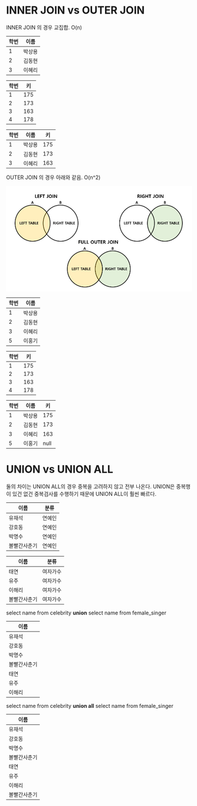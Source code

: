 # INNER JOIN vs OUTER JOIN

INNER JOIN 의 경우 교집합. O(n)

| 학번 | 이름   |
| ---- | ------ |
| 1    | 박상용 |
| 2    | 김동현 |
| 3    | 이혜리 |

| 학번 | 키   |
| ---- | ---- |
| 1    | 175  |
| 2    | 173  |
| 3    | 163  |
| 4    | 178  |

| 학번 | 이름   | 키   |
| ---- | ------ | ---- |
| 1    | 박상용 | 175  |
| 2    | 김동현 | 173  |
| 3    | 이혜리 | 163  |



OUTER JOIN 의 경우 아래와 같음. O(n^2)

![img](JOIN%20:%20UNION.assets/img.png)

| 학번 | 이름   |
| ---- | ------ |
| 1    | 박상용 |
| 2    | 김동현 |
| 3    | 이혜리 |
| 5    | 이홍기 |

| 학번 | 키   |
| ---- | ---- |
| 1    | 175  |
| 2    | 173  |
| 3    | 163  |
| 4    | 178  |

| 학번 | 이름   | 키   |
| ---- | ------ | ---- |
| 1    | 박상용 | 175  |
| 2    | 김동현 | 173  |
| 3    | 이혜리 | 163  |
| 5    | 이홍기 | null |

# UNION vs UNION ALL

둘의 차이는 UNION ALL의 경우 중복을 고려하지 않고 전부 나온다. UNION은 중복행이 있건 없건 중복검사를 수행하기 때문에 UNION ALL이 훨씬 빠르다.

| 이름         | 분류   |
| ------------ | ------ |
| 유재석       | 연예인 |
| 강호동       | 연예인 |
| 박명수       | 연예인 |
| 볼빨간사춘기 | 연예인 |

| 이름         | 분류     |
| ------------ | -------- |
| 태연         | 여자가수 |
| 유주         | 여자가수 |
| 이해리       | 여자가수 |
| 볼빨간사춘기 | 여자가수 |

select name from celebrity
**union**
select name from female_singer

| 이름         |
| ------------ |
| 유재석       |
| 강호동       |
| 박명수       |
| 볼빨간사춘기 |
| 태연         |
| 유주         |
| 이해리       |

select name from celebrity
**union all**
select name from female_singer

| 이름         |
| ------------ |
| 유재석       |
| 강호동       |
| 박명수       |
| 볼빨간사춘기 |
| 태연         |
| 유주         |
| 이해리       |
| 볼빨간사춘기 |

